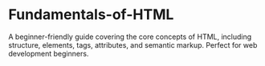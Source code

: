 # Fundamentals-of-HTML
A beginner-friendly guide covering the core concepts of HTML, including structure, elements, tags, attributes, and semantic markup. Perfect for web development beginners.
